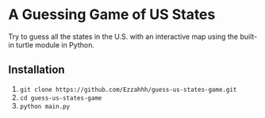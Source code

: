 # A Guessing Game of US States

Try to guess all the states in the U.S. with an interactive map using the built-in turtle module in Python.

## Installation 

1. `git clone https://github.com/Ezzahhh/guess-us-states-game.git`
2. `cd guess-us-states-game`
3. `python main.py`